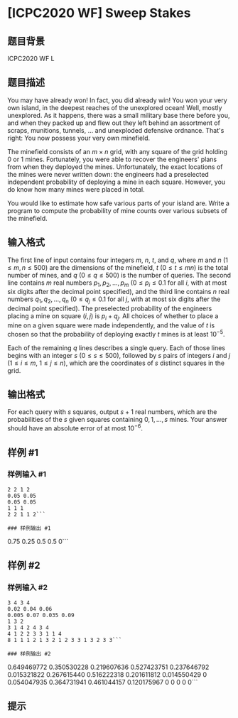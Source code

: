 # [ICPC2020 WF] Sweep Stakes

## 题目背景

ICPC2020 WF L

## 题目描述

You may have already won! In fact, you did already win! You won your very own
island, in the deepest reaches of the unexplored ocean! Well, mostly unexplored.
As it happens, there was a small military base there before you, and when they
packed up and flew out they left behind an assortment of scraps, munitions,
tunnels, $\ldots$ and unexploded defensive ordnance. That's right: You now possess
your very own minefield.

The minefield consists of an $m\times n$ grid, with any square of the grid holding
0 or 1 mines. Fortunately, you were able to recover the engineers' plans from when
they deployed the mines. Unfortunately, the exact locations of the mines were never
written down: the engineers had a preselected independent probability of deploying
a mine in each square. However, you do know how many mines were placed in total.

You would like to estimate how safe various parts of your island are. Write a
program to compute the probability of mine counts over various subsets of the
minefield.

## 输入格式

The first line of input contains four integers $m$, $n$, $t$, and $q$, where $m$
and $n$ ($1 \leq m,n \leq 500$) are the dimensions of the minefield, $t$ 
($0 \leq t \leq mn$) is the total number of mines, and $q$ ($0 \leq q \leq 500$)
is the number of queries. The second line contains $m$ real numbers 
$p_1, p_2, \ldots, p_m$ ($0 \leq p_i \leq 0.1$ for all $i$, with at most six digits
after the decimal point specified), and the third line
contains $n$ real numbers $q_1, q_2, \ldots, q_n$ ($0 \leq q_j \leq 0.1$ for all
$j$, with at most six digits after the decimal point specified).
The preselected probability of the engineers placing a mine on square $(i, j)$
is $p_i + q_j$. All choices of whether to place a mine on a given square were made
independently, and the value of $t$ is chosen so that the probability of deploying
exactly $t$ mines is at least $10^{-5}$. 

Each of the remaining $q$ lines describes a single query. Each of those lines
begins with an integer $s$ ($0 \leq s \leq 500$), followed by $s$ pairs of integers
$i$ and $j$ ($1 \leq i \leq m$, $1 \leq j \leq n$), which are the coordinates of $s$
distinct squares in the grid.

## 输出格式

For each query with $s$ squares, output $s+1$ real numbers, which are the
probabilities of the $s$ given squares containing $0, 1, \ldots, s$ mines. Your
answer should have an absolute error of at most $10^{-6}$.

## 样例 #1

### 样例输入 #1
```
2 2 1 2
0.05 0.05
0.05 0.05
1 1 1
2 2 1 1 2```

### 样例输出 #1

```
0.75 0.25
0.5 0.5 0```

## 样例 #2

### 样例输入 #2
```
3 4 3 4
0.02 0.04 0.06
0.005 0.07 0.035 0.09
1 3 2
3 1 4 2 4 3 4
4 1 2 2 3 3 1 1 4
8 1 1 1 2 1 3 2 1 2 3 3 1 3 2 3 3```

### 样例输出 #2

```
0.649469772 0.350530228
0.219607636 0.527423751 0.237646792 0.015321822
0.267615440 0.516222318 0.201611812 0.014550429 0
0.054047935 0.364731941 0.461044157 0.120175967 0 0 0 0 0```

## 提示


